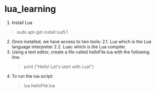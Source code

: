 # lua_learning #

1. Install Lua
  > sudo apt-get install lua5.1
2. Once installed, we have access to two tools: 
2.1. Lua which is the Lua language interpreter
2.2. Luac which is the Lua compiler.
3. Using a text editor, create a file called helloFile.lua with the following line:
   > print ("Hello! Let's start with Lua!")
4. To run the lua script:
   >  lua helloFile.lua